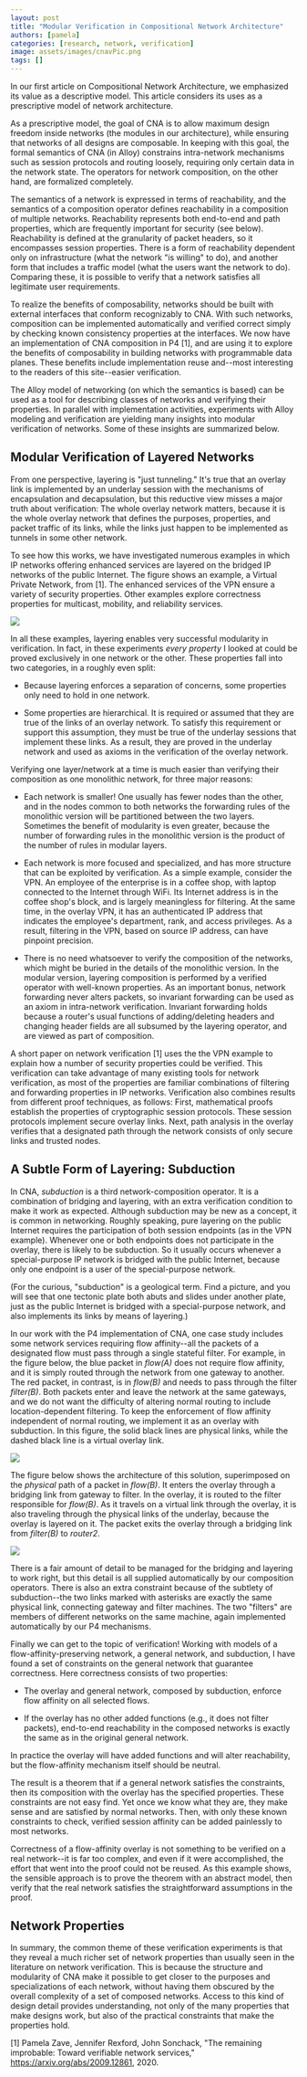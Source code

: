 ```yaml
---
layout: post
title: "Modular Verification in Compositional Network Architecture"
authors: [pamela]
categories: [research, network, verification]
image: assets/images/cnavPic.png
tags: []
---
```


In our first article on Compositional Network Architecture, we emphasized its value as a descriptive model. This article considers its uses as a prescriptive model of network architecture.

As a prescriptive model, the goal of CNA is to allow maximum design freedom inside networks (the modules in our architecture), while ensuring that networks of all designs are composable. In keeping with this goal, the formal semantics of CNA (in Alloy) constrains intra-network mechanisms such as session protocols and routing loosely, requiring only certain data in the network state. The operators for network composition, on the other hand, are formalized completely.

The semantics of a network is expressed in terms of reachability, and the semantics of a composition operator defines reachability in a composition of multiple networks. Reachability represents both end-to-end and path properties, which are frequently important for security (see below). Reachability is defined at the granularity of packet headers, so it encompasses session properties. There is a form of reachability dependent only on infrastructure (what the network "is willing" to do), and another form that includes a traffic model (what the users want the network to do). Comparing these, it is possible to verify that a network satisfies all legitimate user requirements.

To realize the benefits of composability, networks should be built with external interfaces that conform recognizably to CNA. With such networks, composition can be implemented automatically and verified correct simply by checking known consistency properties at the interfaces. We now have an implementation of CNA composition in P4 [1], and are using it to explore the benefits of composability in building networks with programmable data planes. These benefits include implementation reuse and--most interesting to the readers of this site--easier verification.

The Alloy model of networking (on which the semantics is based) can be used as a tool for describing classes of networks and verifying their properties. In parallel with implementation activities, experiments with Alloy modeling and verification are yielding many insights into modular verification of networks. Some of these insights are summarized below.

## Modular Verification of Layered Networks

From one perspective, layering is "just tunneling." It's true that an overlay link is implemented by an underlay session with the mechanisms of encapsulation and decapsulation, but this reductive view misses a major truth about verification: The whole overlay network matters, because it is the whole overlay network that defines the purposes, properties, and packet traffic of its links, while the links just happen to be implemented as tunnels in some other network.

To see how this works, we have investigated numerous examples in which IP networks offering enhanced services are layered on the bridged IP networks of the public Internet. The figure shows an example, a Virtual Private Network, from [1]. The enhanced services of the VPN ensure a variety of security properties. Other examples explore correctness properties for multicast, mobility, and reliability services.

![](/assets/images/vpn.png)

In all these examples, layering enables very successful modularity in verification. In fact, in these experiments _every property_ I looked at could be proved exclusively in one network or the other. These properties fall into two categories, in a roughly even split:

- Because layering enforces a separation of concerns, some properties only need to hold in one network.

- Some properties are hierarchical. It is required or assumed that they are true of the links of an overlay network. To satisfy this requirement or support this assumption, they must be true of the underlay sessions that implement these links. As a result, they are proved in the underlay network and used as axioms in the verification of the overlay network.

Verifying one layer/network at a time is much easier than verifying their composition as one monolithic network, for three major reasons:

- Each network is smaller! One usually has fewer nodes than the other, and in the nodes common to both networks the forwarding rules of the monolithic version will be partitioned between the two layers. Sometimes the benefit of modularity is even greater, because the number of forwarding rules in the monolithic version is the product of the number of rules in modular layers.

- Each network is more focused and specialized, and has more structure that can be exploited by verification. As a simple example, consider the VPN. An employee of the enterprise is in a coffee shop, with laptop connected to the Internet through WiFi. Its Internet address is in the coffee shop's block, and is largely meaningless for filtering. At the same time, in the overlay VPN, it has an authenticated IP address that indicates the employee's department, rank, and access privileges. As a result, filtering in the VPN, based on source IP address, can have pinpoint precision.

- There is no need whatsoever to verify the composition of the networks, which might be buried in the details of the monolithic version. In the modular version, layering composition is performed by a verified operator with well-known properties. As an important bonus, network forwarding never alters packets, so invariant forwarding can be used as an axiom in intra-network verification. Invariant forwarding holds because a router's usual functions of adding/deleting headers and changing header fields are all subsumed by the layering operator, and are viewed as part of composition.

A short paper on network verification [1] uses the the VPN example to explain how a number of security properties could be verified. This verification can take advantage of many existing tools for network verification, as most of the properties are familiar combinations of filtering and forwarding properties in IP networks. Verification also combines results from different proof techniques, as follows: First, mathematical proofs establish the properties of cryptographic session protocols. These session protocols implement secure overlay links. Next, path analysis in the overlay verifies that a designated path through the network consists of only secure links and trusted nodes.

## A Subtle Form of Layering: Subduction

In CNA, _subduction_ is a third network-composition operator. It is a combination of bridging and layering, with an extra verification condition to make it work as expected. Although subduction may be new as a concept, it is common in networking. Roughly speaking, pure layering on the public Internet requires the participation of both session endpoints (as in the VPN example). Whenever one or both endpoints does not participate in the overlay, there is likely to be subduction. So it usually occurs whenever a special-purpose IP network is bridged with the public Internet, because only one endpoint is a user of the special-purpose network.

(For the curious, "subduction" is a geological term. Find a picture, and you will see that one tectonic plate both abuts and slides under another plate, just as the public Internet is bridged with a special-purpose network, and also implements its links by means of layering.)

In our work with the P4 implementation of CNA, one case study includes some network services requiring flow affinity--all the packets of a designated flow must pass through a single stateful filter. For example, in the figure below, the blue packet in _flow(A)_ does not require flow affinity, and it is simply routed through the network from one gateway to another. The red packet, in contrast, is in _flow(B)_ and needs to pass through the filter _filter(B)_. Both packets enter and leave the network at the same gateways, and we do not want the difficulty of altering normal routing to include location-dependent filtering. To keep the enforcement of flow affinity independent of normal routing, we implement it as an overlay with subduction. In this figure, the solid black lines are physical links, while the dashed black line is a virtual overlay link.

![](/assets/images/provider-network.png)

The figure below shows the architecture of this solution, superimposed on the _physical_ path of a packet in _flow(B)_. It enters the overlay through a bridging link from gateway to filter. In the overlay, it is routed to the filter responsible for _flow(B)_. As it travels on a virtual link through the overlay, it is also traveling through the physical links of the underlay, because the overlay is layered on it. The packet exits the overlay through a bridging link from _filter(B)_ to _router2_.

![](/assets/images/subduction.png)

There is a fair amount of detail to be managed for the bridging and layering to work right, but this detail is all supplied automatically by our composition operators. There is also an extra constraint because of the subtlety of subduction--the two links marked with asterisks are exactly the same physical link, connecting gateway and filter machines. The two "filters" are members of different networks on the same machine, again implemented automatically by our P4 mechanisms.

Finally we can get to the topic of verification! Working with models of a flow-affinity-preserving network, a general network, and subduction, I have found a set of constraints on the general network that guarantee correctness. Here correctness consists of two properties:

- The overlay and general network, composed by subduction, enforce flow affinity on all selected flows.

- If the overlay has no other added functions (e.g., it does not filter packets), end-to-end reachability in the composed networks is exactly the same as in the original general network.

In practice the overlay will have added functions and will alter reachability, but the flow-affinity mechanism itself should be neutral.

The result is a theorem that if a general network satisfies the constraints, then its composition with the overlay has the specified properties. These constraints are not easy find. Yet once we know what they are, they make sense and are satisfied by normal networks. Then, with only these known constraints to check, verified session affinity can be added painlessly to most networks.

Correctness of a flow-affinity overlay is not something to be verified on a real network--it is far too complex, and even if it were accomplished, the effort that went into the proof could not be reused. As this example shows, the sensible approach is to prove the theorem with an abstract model, then verify that the real network satisfies the straightforward assumptions in the proof.

## Network Properties

In summary, the common theme of these verification experiments is that they reveal a much richer set of network properties than usually seen in the literature on network verification. This is because the structure and modularity of CNA make it possible to get closer to the purposes and specializations of each network, without having them obscured by the overall complexity of a set of composed networks. Access to this kind of design detail provides understanding, not only of the many properties that make designs work, but also of the practical constraints that make the properties hold.

[1] Pamela Zave, Jennifer Rexford, John Sonchack, "The remaining improbable: Toward verifiable network services," https://arxiv.org/abs/2009.12861, 2020.
